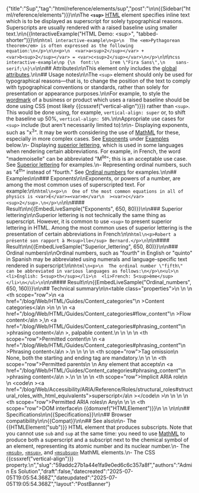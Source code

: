 {"title":"Sup","tag":"html/reference/elements/sup","post":"\n\n{{Sidebar(\"html/reference/elements\")}}\n\nThe **`<sup>`** [HTML](/blog/Web/HTML) element specifies inline text which is to be displayed as superscript for solely typographical reasons. Superscripts are usually rendered with a raised baseline using smaller text.\n\n{{InteractiveExample(\"HTML Demo: &lt;sup&gt;\", \"tabbed-shorter\")}}\n\n```html interactive-example\n<p>\n  The <em>Pythagorean theorem</em> is often expressed as the following equation:\n</p>\n\n<p>\n  <var>a<sup>2</sup></var> + <var>b<sup>2</sup></var> = <var>c<sup>2</sup></var>\n</p>\n```\n\n```css interactive-example\np {\n  font:\n    1rem \"Fira Sans\",\n    sans-serif;\n}\n```\n\n## Attributes\n\nThis element only includes the [global attributes](/blog/Web/HTML/Reference/Global_attributes).\n\n## Usage notes\n\nThe `<sup>` element should only be used for typographical reasons—that is, to change the position of the text to comply with typographical conventions or standards, rather than solely for presentation or appearance purposes.\n\nFor example, to style the [wordmark](https://en.wikipedia.org/wiki/Wordmark) of a business or product which uses a raised baseline should be done using CSS (most likely {{cssxref(\"vertical-align\")}}) rather than `<sup>`. This would be done using, for example, `vertical-align: super` or, to shift the baseline up 50%, `vertical-align: 50%`.\n\nAppropriate use cases for `<sup>` include (but aren't necessarily limited to):\n\n- Displaying exponents, such as \"x<sup>3</sup>\". It may be worth considering the use of [MathML](/blog/Web/MathML) for these, especially in more complex cases. See [Exponents](#exponents) under [Examples](#examples) below.\n- Displaying [superior lettering](https://en.wikipedia.org/wiki/Superior_letter), which is used in some languages when rendering certain abbreviations. For example, in French, the word \"mademoiselle\" can be abbreviated \"M<sup>lle</sup>\"; this is an acceptable use case. See [Superior lettering](#superior_lettering) for examples.\n- Representing ordinal numbers, such as \"4<sup>th</sup>\" instead of \"fourth.\" See [Ordinal numbers](#ordinal_numbers) for examples.\n\n## Examples\n\n### Exponents\n\nExponents, or powers of a number, are among the most common uses of superscripted text. For example:\n\n```html\n<p>\n  One of the most common equations in all of physics is <var>E</var>=<var>m</var\n  ><var>c</var><sup>2</sup>.\n</p>\n```\n\n#### Result\n\n{{EmbedLiveSample(\"Exponents\", 650, 80)}}\n\n### Superior lettering\n\nSuperior lettering is not technically the same thing as superscript. However, it is common to use `<sup>` to present superior lettering in HTML. Among the most common uses of superior lettering is the presentation of certain abbreviations in French:\n\n```html\n<p>Robert a présenté son rapport à M<sup>lle</sup> Bernard.</p>\n```\n\n#### Result\n\n{{EmbedLiveSample(\"Superior_lettering\", 650, 80)}}\n\n### Ordinal numbers\n\nOrdinal numbers, such as \"fourth\" in English or \"quinto\" in Spanish may be abbreviated using numerals and language-specific text rendered in superscript:\n\n```html\n<p>\n  The ordinal number \"fifth\" can be abbreviated in various languages as follows:\n</p>\n<ul>\n  <li>English: 5<sup>th</sup></li>\n  <li>French: 5<sup>ème</sup></li>\n</ul>\n```\n\n#### Result\n\n{{EmbedLiveSample(\"Ordinal_numbers\", 650, 160)}}\n\n## Technical summary\n\n<table class=\"properties\">\n  <tbody>\n    <tr>\n      <th scope=\"row\">\n        <a href=\"/blog/Web/HTML/Guides/Content_categories\"\n          >Content categories</a\n        >\n      </th>\n      <td>\n        <a href=\"/blog/Web/HTML/Guides/Content_categories#flow_content\"\n          >Flow content</a\n        >,\n        <a href=\"/blog/Web/HTML/Guides/Content_categories#phrasing_content\"\n          >phrasing content</a\n        >, palpable content.\n      </td>\n    </tr>\n    <tr>\n      <th scope=\"row\">Permitted content</th>\n      <td>\n        <a href=\"/blog/Web/HTML/Guides/Content_categories#phrasing_content\"\n          >Phrasing content</a\n        >.\n      </td>\n    </tr>\n    <tr>\n      <th scope=\"row\">Tag omission</th>\n      <td>None, both the starting and ending tag are mandatory.</td>\n    </tr>\n    <tr>\n      <th scope=\"row\">Permitted parents</th>\n      <td>\n        Any element that accepts\n        <a href=\"/blog/Web/HTML/Guides/Content_categories#phrasing_content\"\n          >phrasing content</a\n        >.\n      </td>\n    </tr>\n    <tr>\n      <th scope=\"row\">Implicit ARIA role</th>\n      <td>\n        <code\n          ><a href=\"/blog/Web/Accessibility/ARIA/Reference/Roles/structural_roles#structural_roles_with_html_equivalents\">superscript</a\n          ></code\n        >\n      </td>\n    </tr>\n    <tr>\n      <th scope=\"row\">Permitted ARIA roles</th>\n      <td>Any</td>\n    </tr>\n    <tr>\n      <th scope=\"row\">DOM interface</th>\n      <td>{{domxref(\"HTMLElement\")}}</td>\n    </tr>\n  </tbody>\n</table>\n\n## Specifications\n\n{{Specifications}}\n\n## Browser compatibility\n\n{{Compat}}\n\n## See also\n\n- The {{HTMLElement(\"sub\")}} HTML element that produces subscripts. Note that you cannot use `sub` and `sup` at the same time: you need to use [MathML](/blog/Web/MathML) to produce both a superscript and a subscript next to the chemical symbol of an element, representing its atomic number and its nuclear number.\n- The [`<msub>`](/blog/Web/MathML/Reference/Element/msub), [`<msup>`](/blog/Web/MathML/Reference/Element/msup), and [`<msubsup>`](/blog/Web/MathML/Reference/Element/msubsup) MathML elements.\n- The CSS {{cssxref(\"vertical-align\")}} property.\n","slug":"59addc27b1a44e1fa9e0ed6c6c357a8f","authors":"Admin Es Solution","draft":false,"datecreated":"2025-07-05T19:05:54.368Z","dateupdated":"2025-07-05T19:05:54.368Z","layout":"PostBanner"}
